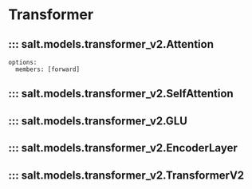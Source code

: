 # Transformer
## ::: salt.models.transformer_v2.Attention
    options:
      members: [forward]
## ::: salt.models.transformer_v2.SelfAttention
## ::: salt.models.transformer_v2.GLU
## ::: salt.models.transformer_v2.EncoderLayer
## ::: salt.models.transformer_v2.TransformerV2

